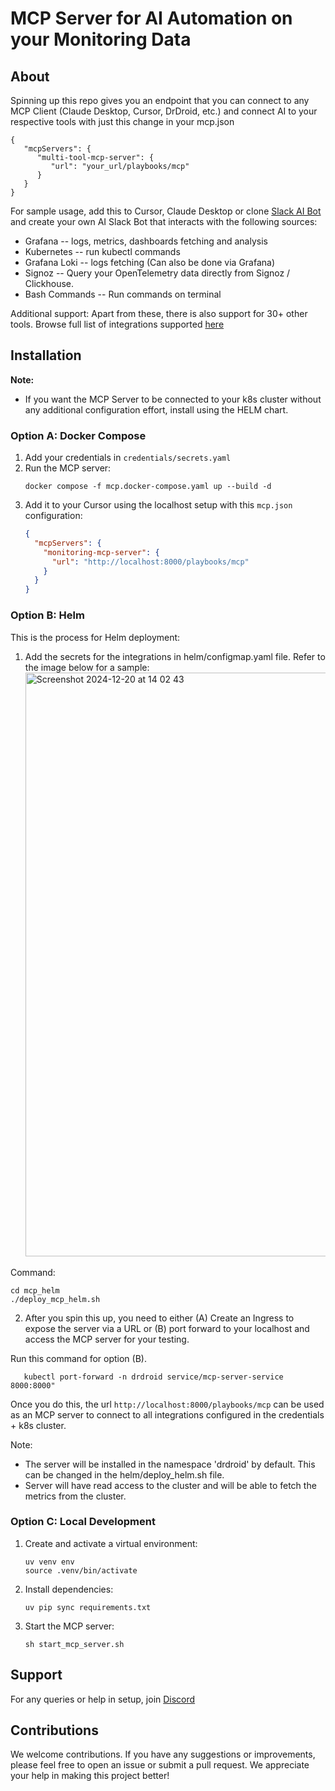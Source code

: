 # MCP Server for AI Automation on your Monitoring Data

## About

Spinning up this repo gives you an endpoint that you can connect to any MCP Client (Claude Desktop, Cursor, DrDroid, etc.) and connect AI to your respective tools with just this change in your mcp.json
   ```shell
   {
      "mcpServers": {
         "multi-tool-mcp-server": {
            "url": "your_url/playbooks/mcp"
         }
      }
   }
   ```

For sample usage, add this to Cursor, Claude Desktop or clone [Slack AI Bot](https://github.com/DrDroidLab/slack-ai-bot-builder) and create your own AI Slack Bot that interacts with the following sources:
- Grafana -- logs, metrics, dashboards fetching and analysis
- Kubernetes -- run kubectl commands
- Grafana Loki -- logs fetching (Can also be done via Grafana)
- Signoz -- Query your OpenTelemetry data directly from Signoz / Clickhouse.
- Bash Commands -- Run commands on terminal

Additional support: Apart from these, there is also support for 30+ other tools. Browse full list of integrations supported [here](https://github.com/DrDroidLab/monitoring-mcp-servers/tree/main/integrations/source_manangers)

## Installation

**Note:**
* If you want the MCP Server to be connected to your k8s cluster without any additional configuration effort, install using the HELM chart.

### Option A: Docker Compose

1. Add your credentials in `credentials/secrets.yaml`
2. Run the MCP server:
   ```shell
   docker compose -f mcp.docker-compose.yaml up --build -d
   ```
3. Add it to your Cursor using the localhost setup with this `mcp.json` configuration:
   ```json
   {
     "mcpServers": {
       "monitoring-mcp-server": {
         "url": "http://localhost:8000/playbooks/mcp"
       }
     }
   }
   ```

### Option B: Helm

This is the process for Helm deployment:

1. Add the secrets for the integrations in helm/configmap.yaml file.
   Refer to the image below for a sample:
   <img width="934" alt="Screenshot 2024-12-20 at 14 02 43" src="https://github.com/user-attachments/assets/cadb2b0a-db0c-4128-bef7-fe2a6288b79b" />

Command:

```shell
cd mcp_helm
./deploy_mcp_helm.sh
```
2. After you spin this up, you need to either (A) Create an Ingress to expose the server via a URL or (B) port forward to your localhost and access the MCP server for your testing.

Run this command for option (B).

```shell
   kubectl port-forward -n drdroid service/mcp-server-service 8000:8000"
```
Once you do this, the url `http://localhost:8000/playbooks/mcp` can be used as an MCP server to connect to all integrations configured in the credentials + k8s cluster.

Note:
* The server will be installed in the namespace 'drdroid' by default. This can be changed in the helm/deploy_helm.sh
  file.
* Server will have read access to the cluster and will be able to fetch the metrics from the cluster.

### Option C: Local Development

1. Create and activate a virtual environment:
   ```shell
   uv venv env
   source .venv/bin/activate
   ```
2. Install dependencies:
   ```shell
   uv pip sync requirements.txt
   ```
3. Start the MCP server:
   ```shell
   sh start_mcp_server.sh
   ```

## Support

For any queries or help in setup, join [Discord](https://discord.gg/AQ3tusPtZn)

## Contributions

We welcome contributions. If you have any suggestions or improvements, please feel free to open an issue or submit a pull request. We appreciate your help in making this project better!
